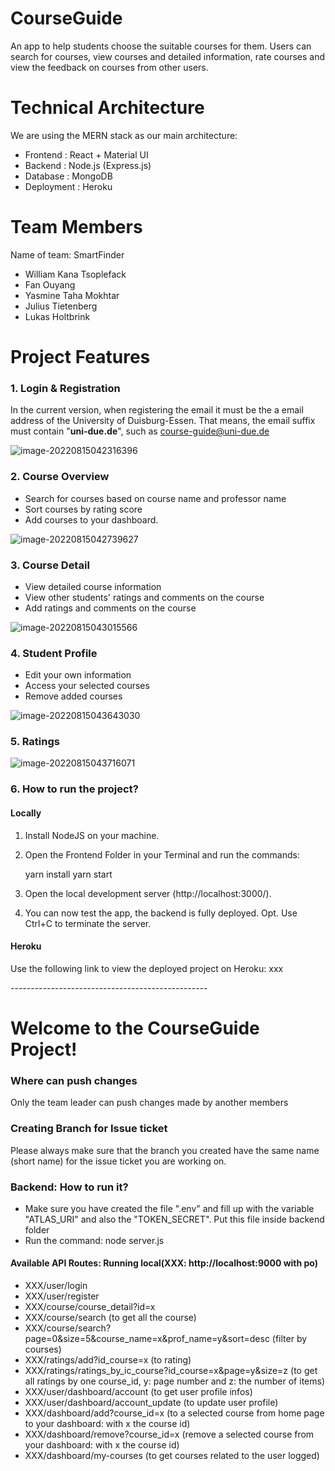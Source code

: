 # CourseGuide

An app to help students choose the suitable courses for them. Users can search for courses, view courses and detailed information, rate courses and view the feedback on courses from other users.

# Technical Architecture

We are using the MERN stack as our main architecture:

- Frontend : React + Material UI
- Backend : Node.js  (Express.js)
- Database : MongoDB
- Deployment : Heroku

# Team Members

Name of team: SmartFinder

- William Kana Tsoplefack
- Fan Ouyang
- Yasmine Taha Mokhtar
- Julius Tietenberg
- Lukas Holtbrink

# Project Features

### 1. Login & Registration

In the current version, when registering the email it must be the a email address of the University of Duisburg-Essen. That means, the email suffix must contain "**uni-due.de**", such as course-guide@uni-due.de

![image-20220815042316396](https://user-images.githubusercontent.com/102190949/184554227-3ed21d05-0086-4dc4-b89e-940b5c158313.png)

### 2. Course Overview

- Search for courses based on course name and professor name
- Sort courses by rating score
- Add courses to your dashboard.

![image-20220815042739627](https://user-images.githubusercontent.com/102190949/184554241-8781dba4-62b0-4a1d-b4ae-17f73d615a7a.png)

### 3. Course Detail

- View detailed course information
- View other students' ratings and comments on the course
- Add ratings and comments on the course

![image-20220815043015566](https://user-images.githubusercontent.com/102190949/184554251-4ffc620b-ad0d-4936-a312-881d0c079d47.png)

### 4. Student Profile

- Edit your own information
- Access your selected courses
- Remove added courses

![image-20220815043643030](https://user-images.githubusercontent.com/102190949/184554259-f977ea0e-365e-45a1-80f6-a506a756c3a9.png)

### 5. Ratings

![image-20220815043716071](https://user-images.githubusercontent.com/102190949/184554268-cf6a97aa-2000-4357-a344-a33a8635732d.png)


### 6. How to run the project?

#### Locally

1. Install NodeJS on your machine.
2. Open the Frontend Folder in your Terminal and run the commands:

   yarn install
   yarn start

3. Open the local development server (http://localhost:3000/).
4. You can now test the app, the backend is fully deployed.
Opt. Use Ctrl+C to terminate the server. 

#### Heroku

Use the following link to view the deployed project on Heroku:
xxx

<div>
   -------------------------------------------------
</div>

# Welcome to the  CourseGuide Project!

<div>
    <h3>Where can push changes</h3>
    <p>
    Only the team leader can push changes made by another members
    </p>
</div>

<div>
    <h3>Creating Branch for Issue ticket</h3>
    <p>
    Please always make sure that the branch you created have 
    the same name (short name) for the issue ticket you are working on.
    </p>
</div>

<div>
<h3>Backend: How to run it?</h3>
<ul>
  <li>Make sure you have created the file ".env" and fill up with the variable "ATLAS_URI" and also the "TOKEN_SECRET". Put this file inside backend folder</li>
  <li>Run the command: node  server.js</li>
</ul>  

<h4>Available API Routes: Running local(XXX: http://localhost:9000 with po)</h4>
<ul>
  <li>XXX/user/login</li>
  <li>XXX/user/register</li>
  <li>XXX/course/course_detail?id=x</li>
  <li>XXX/course/search (to get all the course)</li>
  <li>XXX/course/search?page=0&size=5&course_name=x&prof_name=y&sort=desc (filter by courses)</li>
  <li>XXX/ratings/add?id_course=x (to rating)</li>
  <li>XXX/ratings/ratings_by_ic_course?id_course=x&page=y&size=z (to get all ratings by one course_id, y: page number and z: the number of items)</li>
  <li>XXX/user/dashboard/account (to get user profile infos)</li>
  <li>XXX/user/dashboard/account_update (to update user profile)</li>

  <li>XXX/dashboard/add?course_id=x (to a selected course from home page to your dashboard: with x the course id)</li>
  <li>XXX/dashboard/remove?course_id=x (remove a selected course from your dashboard: with x the course id)</li>
  <li>XXX/dashboard/my-courses (to get courses related to the user logged)</li>
</ul>  
</div>
